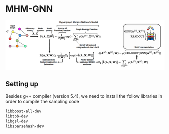 # MHM-GNN

![](diagram.png)

## Setting up

Besides g++ compiler (version 5.4), we need to install the follow libraries in order to compile the sampling code

```
libboost-all-dev
libtbb-dev
libgsl-dev
libsparsehash-dev
```
